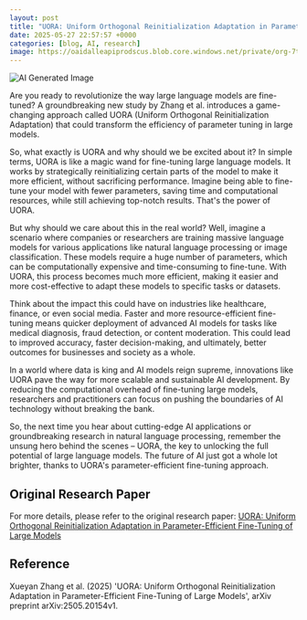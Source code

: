 ```yaml
---
layout: post
title: "UORA: Uniform Orthogonal Reinitialization Adaptation in Parameter-Efficient Fine-Tuning of Large Models"
date: 2025-05-27 22:57:57 +0000
categories: [blog, AI, research]
image: https://oaidalleapiprodscus.blob.core.windows.net/private/org-7trcesexcJK1ksLDJeczoh3z/user-feQ9FVoAjxgjl56JZH3J4u5L/img-8GuEMb3g8pPyvDlUAKZElmQL.png?st=2025-05-27T20%3A57%3A55Z&se=2025-05-27T22%3A57%3A55Z&sp=r&sv=2024-08-04&sr=b&rscd=inline&rsct=image/png&skoid=52f8f7b3-ca8d-4b21-9807-8b9df114d84c&sktid=a48cca56-e6da-484e-a814-9c849652bcb3&skt=2025-05-27T15%3A48%3A18Z&ske=2025-05-28T15%3A48%3A18Z&sks=b&skv=2024-08-04&sig=DNZpeEhmtcV6zy0W%2B8A%2BGUfk/xTD%2BZGT/ZW9xZkImXI%3D
---
```

![AI Generated Image](https://oaidalleapiprodscus.blob.core.windows.net/private/org-7trcesexcJK1ksLDJeczoh3z/user-feQ9FVoAjxgjl56JZH3J4u5L/img-8GuEMb3g8pPyvDlUAKZElmQL.png?st=2025-05-27T20%3A57%3A55Z&se=2025-05-27T22%3A57%3A55Z&sp=r&sv=2024-08-04&sr=b&rscd=inline&rsct=image/png&skoid=52f8f7b3-ca8d-4b21-9807-8b9df114d84c&sktid=a48cca56-e6da-484e-a814-9c849652bcb3&skt=2025-05-27T15%3A48%3A18Z&ske=2025-05-28T15%3A48%3A18Z&sks=b&skv=2024-08-04&sig=DNZpeEhmtcV6zy0W%2B8A%2BGUfk/xTD%2BZGT/ZW9xZkImXI%3D)

Are you ready to revolutionize the way large language models are fine-tuned? A groundbreaking new study by Zhang et al. introduces a game-changing approach called UORA (Uniform Orthogonal Reinitialization Adaptation) that could transform the efficiency of parameter tuning in large models.

So, what exactly is UORA and why should we be excited about it? In simple terms, UORA is like a magic wand for fine-tuning large language models. It works by strategically reinitializing certain parts of the model to make it more efficient, without sacrificing performance. Imagine being able to fine-tune your model with fewer parameters, saving time and computational resources, while still achieving top-notch results. That's the power of UORA.

But why should we care about this in the real world? Well, imagine a scenario where companies or researchers are training massive language models for various applications like natural language processing or image classification. These models require a huge number of parameters, which can be computationally expensive and time-consuming to fine-tune. With UORA, this process becomes much more efficient, making it easier and more cost-effective to adapt these models to specific tasks or datasets.

Think about the impact this could have on industries like healthcare, finance, or even social media. Faster and more resource-efficient fine-tuning means quicker deployment of advanced AI models for tasks like medical diagnosis, fraud detection, or content moderation. This could lead to improved accuracy, faster decision-making, and ultimately, better outcomes for businesses and society as a whole.

In a world where data is king and AI models reign supreme, innovations like UORA pave the way for more scalable and sustainable AI development. By reducing the computational overhead of fine-tuning large models, researchers and practitioners can focus on pushing the boundaries of AI technology without breaking the bank.

So, the next time you hear about cutting-edge AI applications or groundbreaking research in natural language processing, remember the unsung hero behind the scenes – UORA, the key to unlocking the full potential of large language models. The future of AI just got a whole lot brighter, thanks to UORA's parameter-efficient fine-tuning approach.

## Original Research Paper
For more details, please refer to the original research paper:
[UORA: Uniform Orthogonal Reinitialization Adaptation in Parameter-Efficient Fine-Tuning of Large Models](http://arxiv.org/abs/2505.20154v1)

## Reference
Xueyan Zhang et al. (2025) 'UORA: Uniform Orthogonal Reinitialization Adaptation in Parameter-Efficient Fine-Tuning of Large Models', arXiv preprint arXiv:2505.20154v1.
